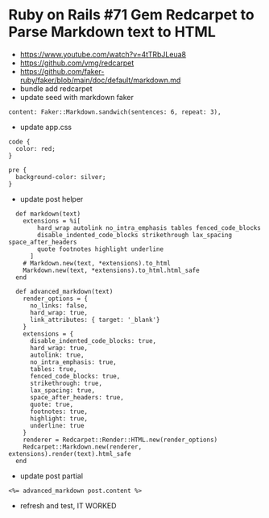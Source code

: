 # Ruby on Rails #71 Gem Redcarpet to Parse Markdown text to HTML

- https://www.youtube.com/watch?v=4tTRbJLeua8
- https://github.com/vmg/redcarpet
- https://github.com/faker-ruby/faker/blob/main/doc/default/markdown.md
- bundle add redcarpet
- update seed with markdown faker

```
content: Faker::Markdown.sandwich(sentences: 6, repeat: 3),
```

- update app.css
```
code {
  color: red;
}

pre {
  background-color: silver;
}
```

- update post helper

```
  def markdown(text)
    extensions = %i[
        hard_wrap autolink no_intra_emphasis tables fenced_code_blocks
        disable_indented_code_blocks strikethrough lax_spacing space_after_headers
        quote footnotes highlight underline
      ]
    # Markdown.new(text, *extensions).to_html
    Markdown.new(text, *extensions).to_html.html_safe
  end

  def advanced_markdown(text)
    render_options = { 
      no_links: false,
      hard_wrap: true,
      link_attributes: { target: '_blank'}
    }
    extensions = {
      disable_indented_code_blocks: true,
      hard_wrap: true,
      autolink: true,
      no_intra_emphasis: true,
      tables: true,
      fenced_code_blocks: true,
      strikethrough: true,
      lax_spacing: true,
      space_after_headers: true,
      quote: true,
      footnotes: true,
      highlight: true,
      underline: true
    }
    renderer = Redcarpet::Render::HTML.new(render_options)
    Redcarpet::Markdown.new(renderer, extensions).render(text).html_safe
  end
```

- update post partial

```
<%= advanced_markdown post.content %>
```

- refresh and test, IT WORKED
